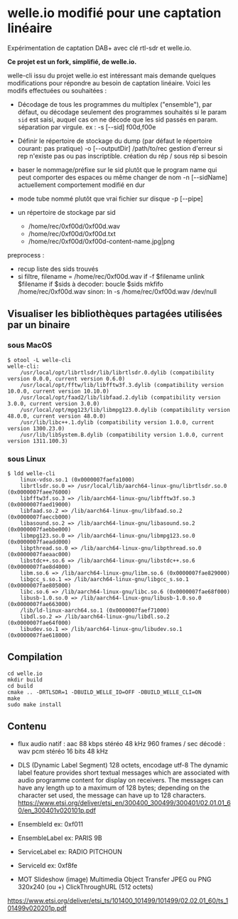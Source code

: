 # welle.io modifié pour une captation linéaire

Expérimentation de captation DAB+ avec clé rtl-sdr et welle.io.

**Ce projet est un fork, simplifié, de welle.io.**

welle-cli issu du projet welle.io est intéressant mais demande quelques modifications pour répondre au besoin de captation linéaire. Voici les modifs effectuées ou souhaitées :

- Décodage de tous les programmes du multiplex ("ensemble"), par défaut, ou décodage seulement des programmes souhaités si le param `sid` est saisi,
auquel cas on ne décode que les sid passés en param. séparation par virgule. ex :
-s [--sid] f00d,f00e

- Définir le répertoire de stockage du dump (par défaut le répertoire courant: pas pratique)
-o [--outputDir] /path/to/rec
gestion d'erreur si rep n'existe pas ou pas inscriptible.
création du rép / sous rép si besoin

- baser le nommage/préfixe sur le sid plutôt que le program name qui peut comporter des espaces ou même changer de nom
-n [--sidName]
actuellement comportement modifié en dur

- mode tube nommé plutôt que vrai fichier sur disque
-p [--pipe]

- un répertoire de stockage par sid
  - /home/rec/0xf00d/0xf00d.wav
  - /home/rec/0xf00d/0xf00d.txt
  - /home/rec/0xf00d/0xf00d-content-name.jpg|png


preprocess :

- recup liste des sids trouvés
- si filtre, 
filename = /home/rec/0xf00d.wav
if -f $filename
  unlink $filename
if $sids à decoder:
  boucle $sids
  mkfifo /home/rec/0xf00d.wav
sinon:
  ln -s /home/rec/0xf00d.wav /dev/null


## Visualiser les bibliothèques partagées utilisées par un binaire

### sous MacOS

```
$ otool -L welle-cli
welle-cli:
	/usr/local/opt/librtlsdr/lib/librtlsdr.0.dylib (compatibility version 0.0.0, current version 0.6.0)
	/usr/local/opt/fftw/lib/libfftw3f.3.dylib (compatibility version 10.0.0, current version 10.10.0)
	/usr/local/opt/faad2/lib/libfaad.2.dylib (compatibility version 3.0.0, current version 3.0.0)
	/usr/local/opt/mpg123/lib/libmpg123.0.dylib (compatibility version 48.0.0, current version 48.0.0)
	/usr/lib/libc++.1.dylib (compatibility version 1.0.0, current version 1300.23.0)
	/usr/lib/libSystem.B.dylib (compatibility version 1.0.0, current version 1311.100.3)
```

### sous Linux

```
$ ldd welle-cli
	linux-vdso.so.1 (0x0000007faefa1000)
	librtlsdr.so.0 => /usr/local/lib/aarch64-linux-gnu/librtlsdr.so.0 (0x0000007faee76000)
	libfftw3f.so.3 => /lib/aarch64-linux-gnu/libfftw3f.so.3 (0x0000007faed19000)
	libfaad.so.2 => /lib/aarch64-linux-gnu/libfaad.so.2 (0x0000007faeccb000)
	libasound.so.2 => /lib/aarch64-linux-gnu/libasound.so.2 (0x0000007faebbe000)
	libmpg123.so.0 => /lib/aarch64-linux-gnu/libmpg123.so.0 (0x0000007faeadd000)
	libpthread.so.0 => /lib/aarch64-linux-gnu/libpthread.so.0 (0x0000007faeaac000)
	libstdc++.so.6 => /lib/aarch64-linux-gnu/libstdc++.so.6 (0x0000007fae8d4000)
	libm.so.6 => /lib/aarch64-linux-gnu/libm.so.6 (0x0000007fae829000)
	libgcc_s.so.1 => /lib/aarch64-linux-gnu/libgcc_s.so.1 (0x0000007fae805000)
	libc.so.6 => /lib/aarch64-linux-gnu/libc.so.6 (0x0000007fae68f000)
	libusb-1.0.so.0 => /lib/aarch64-linux-gnu/libusb-1.0.so.0 (0x0000007fae663000)
	/lib/ld-linux-aarch64.so.1 (0x0000007faef71000)
	libdl.so.2 => /lib/aarch64-linux-gnu/libdl.so.2 (0x0000007fae64f000)
	libudev.so.1 => /lib/aarch64-linux-gnu/libudev.so.1 (0x0000007fae618000)
```

## Compilation

```
cd welle.io
mkdir build
cd build
cmake .. -DRTLSDR=1 -DBUILD_WELLE_IO=OFF -DBUILD_WELLE_CLI=ON
make
sudo make install
```

## Contenu

- flux audio
natif : aac 88 kbps stéréo 48 kHz 960 frames / sec
décodé : wav pcm stéréo 16 bits 48 kHz

- DLS (Dynamic Label Segment)
  128 octets, encodage utf-8
The dynamic label feature provides short textual messages which are associated with audio programme content for
display on receivers. The messages can have any length up to a maximum of 128 bytes; depending on the character set
used, the message can have up to 128 characters. 
https://www.etsi.org/deliver/etsi_en/300400_300499/300401/02.01.01_60/en_300401v020101p.pdf

- EnsembleId
  ex: 0xf011

- EnsembleLabel
  ex: PARIS 9B

- ServiceLabel
  ex: RADIO PITCHOUN

- ServiceId
  ex: 0xf8fe

- MOT Slideshow (image)
  Multimedia Object Transfer
  JPEG ou PNG 320x240 (ou +)
  ClickThroughURL (512 octets)

https://www.etsi.org/deliver/etsi_ts/101400_101499/101499/02.02.01_60/ts_101499v020201p.pdf

